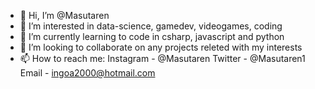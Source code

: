 - 👋 Hi, I’m @Masutaren
- 👀 I’m interested in data-science, gamedev, videogames, coding
- 🌱 I’m currently learning to code in csharp, javascript and python
- 💞️ I’m looking to collaborate on any projects releted with my interests
- 📫 How to reach me: 
Instagram - @Masutaren
Twitter - @Masutaren1
Email - ingoa2000@hotmail.com

<!---
Masutaren/Masutaren is a ✨ special ✨ repository because its `README.md` (this file) appears on your GitHub profile.
You can click the Preview link to take a look at your changes.
--->
